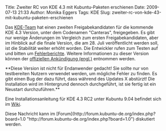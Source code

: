 Title: Zweiter RC von KDE 4.3 mit Kubuntu-Paketen erschienen
Date: 2009-07-13 21:33
Author: Monika Eggers
Tags: KDE
Slug: zweiter-rc-von-kde-43-mit-kubuntu-paketen-erschienen

Das [KDE-Team](http://www.kde.org "http://www.kde.org")
hat einen zweiten Freigabekandidaten für die kommende KDE 4.3 Version,
unter dem Codenamen "Canteras", freigegeben. Es gibt nur wenige
Änderungen im Vergleich zum ersten Freigabekandidaten, aber im Hinblick
auf die finale Version, die am 28. Juli veröffentlicht werden soll, ist
die Stabilität weiter erhöht worden. Die Entwickler rufen zum Testen auf
und bitten um
[Fehlerberichte](http://bugs.kde.org "http://bugs.kde.org"). Weitere Informationen zu dieser Version können der [offiziellen
Ankündigung
(engl.)](http://kde.org/announcements/announce-4.3-rc2.php "http://kde.org/announcements/announce-4.3-rc2.php") entnommen werden.

</p>
**Diese Version ist nicht für Endanwender gedacht! Sie sollte nur von
testbereiten Nutzern verwendet werden, um mögliche Fehler zu finden. Es
gibt einen Bug der dazu führt, dass während des Updates X abstürzt! Die
Installation wird im Hintergrund dennoch durchgeführt, ist sie fertig
ist ein Neustart durchzuführen.**

</p>
<!--break--><!--break-->

Eine Installationsanleitung für KDE 4.3 RC2 unter Kubuntu 9.04 befindet
sich im
[Wiki](http://wiki.kubuntu-de.org/Installation/Upgrade/Kubuntu_9.04_auf_KDE_4.3_aktualisieren "http://wiki.kubuntu-de.org/Installation/Upgrade/Kubuntu_9.04_auf_KDE_4.3_aktualisieren").

</p>
Diese Nachricht kann im
[Forum](http://forum.kubuntu-de.org/index.php?board=1.0 "http://forum.kubuntu-de.org/index.php?board=1.0") diskutiert werden.

</p>

